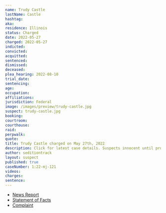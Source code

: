 ```yaml
---
name: Trudy Castle
lastName: Castle
hashtag:
aka:
residence: Illinois
status: Charged
date: 2022-05-27
charged: 2022-05-27
indicted:
convicted:
acquitted:
sentenced:
dismissed:
deceased:
plea_hearing: 2022-08-10
trial_date:
sentencing:
age:
occupation:
affiliations:
jurisdiction: Federal
image: /images/preview/trudy-castle.jpg
suspect: trudy-castle.jpg
booking:
courtroom:
courthouse:
raid:
perpwalk:
quote:
title: Trudy Castle charged on May 27th, 2022
description: Click for latest case details. Suspects innocent until proven guilty.
author: seditiontrack
layout: suspect
published: true
caseNumber: 1:22-mj-121
videos:
charges:
sentence:
---
```


- [News Report](https://chicago.suntimes.com/crime/2022/6/2/23151660/capitol-riot-illinois-women-charges-trudy-castle-kimberly-difrancesco)
- [Statement of Facts](https://www.justice.gov/usao-dc/case-multi-defendant/file/1510181/download)
- [Complaint](https://www.justice.gov/usao-dc/case-multi-defendant/file/1510186/download)
